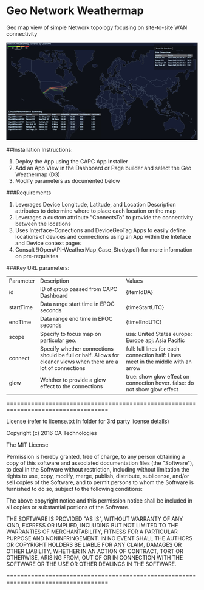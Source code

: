 # Geo Network Weathermap
Geo map view of simple Network topology focusing on site-to-site WAN connectivity

![Illustration of the Map](screenShot.jpg)

##Installation Instructions:
1. Deploy the App using the CAPC App Installer
2. Add an App View in the Dashboard or Page builder and select the Geo Weathermap (D3)
3. Modify parameters as documented below


###Requirements
1. Leverages Device Longitude, Latitude, and Location Description attributes to determine where to place each location on the map
2. Leverages a custom attribute "ConnectsTo" to provide the connectivity between the locations
3. Uses Interface-Conections and DeviceGeoTag Apps to easily define locations of devices and connections using an App within the Inteface and Device context pages
4. Consult !(OpenAPI-WeatherMap_Case_Study.pdf) for more information on pre-requisites

###Key URL parameters:

<table>
    <tr>
        <td>Parameter</td>
        <td>Description</td>
        <td>Values</td>
    </tr>
    <tr>
        <td>id</td>
        <td>ID of group passed from CAPC Dashboard</td>
        <td>{itemIdDA}</td>
    </tr>    
    <tr>
        <td>startTime</td>
        <td>Data range start time in EPOC seconds</td>
        <td>{timeStartUTC}</td>
    </tr>
    <tr>
    	<td>endTime</td>
    	<td>Data range end time in EPOC seconds</td>
        <td>{timeEndUTC}</td>
    </tr>
    <tr>
    	<td>scope</td>
    	<td>Specify to focus map on particular geo.</td>
        <td>usa: United States  europe: Europe  apj: Asia Pacific </td>
    </tr>
    <tr>
    	<td>connect</td>
    	<td>Specify whether connections should be full or half. Allows for cleaner views when there are a lot of connections</td>
        <td>full: full lines for each connection   half: Lines meet in the middle with an arrow</td>
    </tr>
    <tr>
    	<td>glow</td>
    	<td>Wehther to provide a glow effect to the connections</td>
        <td>true: show glow effect on connection hover.  false: do not show glow effect</td>
</table>


===================================================================================

License (refer to license.txt in folder for 3rd party license details)

Copyright (c) 2016 CA Technologies
 
The MIT License

Permission is hereby granted, free of charge, to any person obtaining a copy of this software and associated documentation files (the "Software"), to deal in the Software without restriction, including without limitation the rights to use, copy, modify, merge, publish, distribute, sublicense, and/or sell copies of the Software, and to permit persons to whom the Software is furnished to do so, subject to the following conditions:
 
The above copyright notice and this permission notice shall be included in all copies or substantial portions of the Software.
 
THE SOFTWARE IS PROVIDED "AS IS", WITHOUT WARRANTY OF ANY KIND, EXPRESS OR
IMPLIED, INCLUDING BUT NOT LIMITED TO THE WARRANTIES OF MERCHANTABILITY,
FITNESS FOR A PARTICULAR PURPOSE AND NONINFRINGEMENT. IN NO EVENT SHALL THE
AUTHORS OR COPYRIGHT HOLDERS BE LIABLE FOR ANY CLAIM, DAMAGES OR OTHER
LIABILITY, WHETHER IN AN ACTION OF CONTRACT, TORT OR OTHERWISE, ARISING FROM,
OUT OF OR IN CONNECTION WITH THE SOFTWARE OR THE USE OR OTHER DEALINGS IN
THE SOFTWARE.

===================================================================================

